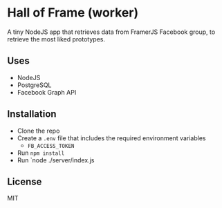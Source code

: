 # Hall of Frame (worker)

A tiny NodeJS app that retrieves data from FramerJS Facebook group, to retrieve the most liked prototypes.

## Uses

- NodeJS
- PostgreSQL
- Facebook Graph API

## Installation

- Clone the repo
- Create a `.env` file that includes the required environment variables
  * `FB_ACCESS_TOKEN`
- Run `npm install`
- Run `node ./server/index.js

## License

MIT